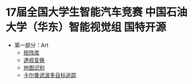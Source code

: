 # 17届全国大学生智能汽车竞赛 中国石油大学（华东）智能视觉组 国特开源
+ 第一部分：Art 
    + [矩阵库](./文档/%E7%9F%A9%E9%98%B5%E5%BA%93.md)
    + [透视变换](./文档/透视变换.md)
    + [地图识别](./文档/%E5%9C%B0%E5%9B%BE%E8%AF%86%E5%88%AB.md)
    + [卡尔曼滤波多目标追踪](https://github.com/shuoshuof/openmv-kalman-filter)

